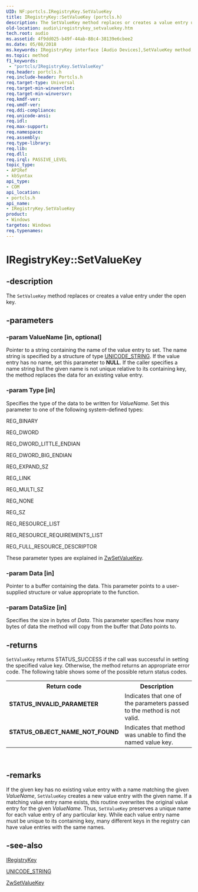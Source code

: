 ```yaml
---
UID: NF:portcls.IRegistryKey.SetValueKey
title: IRegistryKey::SetValueKey (portcls.h)
description: The SetValueKey method replaces or creates a value entry under the open key.
old-location: audio\iregistrykey_setvaluekey.htm
tech.root: audio
ms.assetid: 4f9dd025-b49f-44ab-88c4-38139e6cbee2
ms.date: 05/08/2018
ms.keywords: IRegistryKey interface [Audio Devices],SetValueKey method, IRegistryKey.SetValueKey, IRegistryKey::SetValueKey, SetValueKey, SetValueKey method [Audio Devices], SetValueKey method [Audio Devices],IRegistryKey interface, audio.iregistrykey_setvaluekey, audmp-routines_a7668b45-2b58-4a49-b1ef-a8d0755225b0.xml, portcls/IRegistryKey::SetValueKey
ms.topic: method
f1_keywords:
 - "portcls/IRegistryKey.SetValueKey"
req.header: portcls.h
req.include-header: Portcls.h
req.target-type: Universal
req.target-min-winverclnt: 
req.target-min-winversvr: 
req.kmdf-ver: 
req.umdf-ver: 
req.ddi-compliance: 
req.unicode-ansi: 
req.idl: 
req.max-support: 
req.namespace: 
req.assembly: 
req.type-library: 
req.lib: 
req.dll: 
req.irql: PASSIVE_LEVEL
topic_type:
- APIRef
- kbSyntax
api_type:
- COM
api_location:
- portcls.h
api_name:
- IRegistryKey.SetValueKey
product:
- Windows
targetos: Windows
req.typenames: 
---
```


# IRegistryKey::SetValueKey


## -description


The <code>SetValueKey</code> method replaces or creates a value entry under the open key.


## -parameters




### -param ValueName [in, optional]

Pointer to a string containing the name of the value entry to set. The name string is specified by a structure of type <a href="https://docs.microsoft.com/windows/desktop/api/ntdef/ns-ntdef-_unicode_string">UNICODE_STRING</a>. If the value entry has no name, set this parameter to <b>NULL</b>. If the caller specifies a name string but the given name is not unique relative to its containing key, the method replaces the data for an existing value entry.


### -param Type [in]

Specifies the type of the data to be written for <i>ValueName</i>. Set this parameter to one of the following system-defined types:

REG_BINARY

REG_DWORD

REG_DWORD_LITTLE_ENDIAN

REG_DWORD_BIG_ENDIAN

REG_EXPAND_SZ

REG_LINK

REG_MULTI_SZ

REG_NONE

REG_SZ

REG_RESOURCE_LIST

REG_RESOURCE_REQUIREMENTS_LIST

REG_FULL_RESOURCE_DESCRIPTOR

These parameter types are explained in <a href="https://docs.microsoft.com/windows-hardware/drivers/ddi/content/wdm/nf-wdm-zwsetvaluekey">ZwSetValueKey</a>.


### -param Data [in]

Pointer to a buffer containing the data. This parameter points to a user-supplied structure or value appropriate to the function.


### -param DataSize [in]

Specifies the size in bytes of <i>Data</i>. This parameter specifies how many bytes of data the method will copy from the buffer that <i>Data</i> points to.


## -returns



<code>SetValueKey</code> returns STATUS_SUCCESS if the call was successful in setting the specified value key. Otherwise, the method returns an appropriate error code. The following table shows some of the possible return status codes.

<table>
<tr>
<th>Return code</th>
<th>Description</th>
</tr>
<tr>
<td width="40%">
<dl>
<dt><b>STATUS_INVALID_PARAMETER</b></dt>
</dl>
</td>
<td width="60%">
Indicates that one of the parameters passed to the method is not valid.

</td>
</tr>
<tr>
<td width="40%">
<dl>
<dt><b>STATUS_OBJECT_NAME_NOT_FOUND</b></dt>
</dl>
</td>
<td width="60%">
Indicates that method was unable to find the named value key.

</td>
</tr>
</table>
 




## -remarks



If the given key has no existing value entry with a name matching the given <i>ValueName</i>, <code>SetValueKey</code> creates a new value entry with the given name. If a matching value entry name exists, this routine overwrites the original value entry for the given <i>ValueName</i>. Thus, <code>SetValueKey</code> preserves a unique name for each value entry of any particular key. While each value entry name must be unique to its containing key, many different keys in the registry can have value entries with the same names.




## -see-also




<a href="https://docs.microsoft.com/windows-hardware/drivers/ddi/content/portcls/nn-portcls-iregistrykey">IRegistryKey</a>



<a href="https://docs.microsoft.com/windows/desktop/api/ntdef/ns-ntdef-_unicode_string">UNICODE_STRING</a>



<a href="https://docs.microsoft.com/windows-hardware/drivers/ddi/content/wdm/nf-wdm-zwsetvaluekey">ZwSetValueKey</a>
 

 

